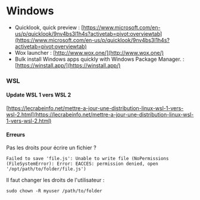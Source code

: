 # Windows

* Quicklook, quick preview : [https://www.microsoft.com/en-us/p/quicklook/9nv4bs3l1h4s?activetab=pivot:overviewtab](https://www.microsoft.com/en-us/p/quicklook/9nv4bs3l1h4s?activetab=pivot:overviewtab)
* Wox launcher : [http://www.wox.one/](http://www.wox.one/)
* Bulk install Windows apps quickly with Windows Package Manager. : [https://winstall.app/](https://winstall.app/)

### WSL

#### Update WSL 1 vers WSL 2

[https://lecrabeinfo.net/mettre-a-jour-une-distribution-linux-wsl-1-vers-wsl-2.html](https://lecrabeinfo.net/mettre-a-jour-une-distribution-linux-wsl-1-vers-wsl-2.html)

#### Erreurs

Pas les droits pour écrire un fichier ?

```text
Failed to save 'file.js': Unable to write file (NoPermissions (FileSystemError): Error: EACCES: permission denied, open '/opt/path/to/folder/file.js')
```

Il faut changer les droits de l'utilisateur :

```text
sudo chown -R myuser /path/to/folder
```

